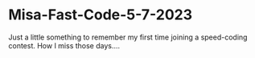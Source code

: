 # Misa-Fast-Code-5-7-2023
Just a little something to remember my first time joining a speed-coding contest. How I miss those days....
